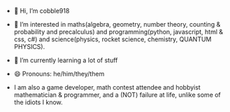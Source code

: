 - 👋 Hi, I’m cobble918
- 👀 I’m interested in maths(algebra, geometry, number theory, counting & probability and precalculus) and programming(python, javascript, html & css, c#) and science(physics, rocket science, chemistry, QUANTUM PHYSICS).
- 🌱 I’m currently learning a lot of stuff
- 😄 Pronouns: he/him/they/them

- I am also a game developer, math contest attendee and hobbyist mathematician & programmer, and a (NOT) failure at life, unlike some of the idiots I know.

<!---
cobble918/cobble918 is a ✨ special ✨ repository because its `README.md` (this file) appears on your GitHub profile.
You can click the Preview link to take a look at your changes.
--->
